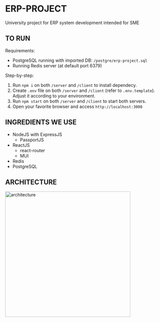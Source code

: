 # ERP-PROJECT
University project for ERP system development intended for SME

## TO RUN
Requirements:
- PostgreSQL running with imported DB: ```/postgre/erp-project.sql```
- Running Redis server (at default port 6379)

Step-by-step:
1. Run ```npm i``` on both ```/server``` and ```/client``` to install dependecy.
2. Create ```.env``` file on both ```/server``` and ```/client``` (refer to ```.env.template```). Adjust it according to your environment.
3. Run ```npm start``` on both ```/server``` and ```/client``` to start both servers.
4. Open your favorite browser and access ```http://localhost:3000```

## INGREDIENTS WE USE
- NodeJS with ExpressJS
  - PassportJS
- ReactJS
  - react-router
  - MUI
- Redis
- PostgreSQL

## ARCHITECTURE
<img style="height:400px" alt="architecture" src="https://user-images.githubusercontent.com/85065433/165529722-254cd1aa-75ad-4ca1-b30d-5b739cb7f944.png"/>

